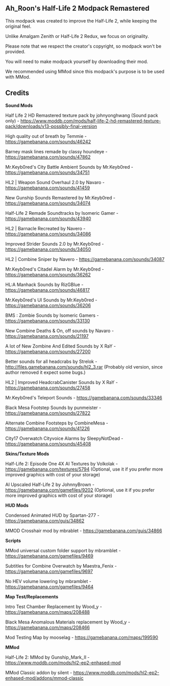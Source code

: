## Ah_Roon's Half-Life 2 Modpack Remastered ##
This modpack was created to improve the Half-Life 2, while keeping the original feel.

Unlike Amalgam Zenith or Half-Life 2 Redux, we focus on originality.

Please note that we respect the creator's copyright, so modpack won't be provided.

You will need to make modpack yourself by downloading their mod.

We recommended using MMod since this modpack's purpose is to be used with MMod.

## Credits ##
**Sound Mods**

Half Life 2 HD Remastered texture pack by johnyonghwang (Sound pack only) - https://www.moddb.com/mods/half-life-2-hd-remastered-texture-pack/downloads/v13-possibly-final-version

High quality out of breath by Temmie - https://gamebanana.com/sounds/46242

Barney mask lines remade by classy houndeye - https://gamebanana.com/sounds/47862

Mr.Keyb0red's City Battle Ambient Sounds by Mr.Keyb0red - https://gamebanana.com/sounds/34751

HL2 | Weapon Sound Overhaul 2.0 by Navaro - https://gamebanana.com/sounds/41459

New Gunship Sounds Remastered by Mr.Keyb0red - https://gamebanana.com/sounds/34074

Half-Life 2 Remade Soundtracks by Isomeric Gamer - https://gamebanana.com/sounds/43940

HL2 | Barnacle Recreated by Navero - https://gamebanana.com/sounds/34086

Improved Strider Sounds 2.0 by Mr.Keyb0red - https://gamebanana.com/sounds/34050

HL2 | Combine Sniper by Navero - https://gamebanana.com/sounds/34087

Mr.Keyb0red's Citadel Alarm by Mr.Keyb0red - https://gamebanana.com/sounds/36262

HL:A Manhack Sounds by RizGBlue - https://gamebanana.com/sounds/46817

Mr.Keyb0red's UI Sounds by Mr.Keyb0red - https://gamebanana.com/sounds/36206

BMS : Zombie Sounds by Isomeric Gamers - https://gamebanana.com/sounds/33130

New Combine Deaths & On, off sounds by Navaro - https://gamebanana.com/sounds/21197

A lot of New Zombine And Edited Sounds by X RaY - https://gamebanana.com/sounds/27200

Better sounds for all headcrabs by Strelok - http://files.gamebanana.com/sounds/hl2_3.rar (Probably old version, since author removed it expect some bugs.)

HL2 | Improved HeadcrabCanister Sounds by X RaY - https://gamebanana.com/sounds/27458

Mr.Keyb0red's Teleport Sounds - https://gamebanana.com/sounds/33346

Black Mesa Footstep Sounds by punmeister - https://gamebanana.com/sounds/27822

Alternate Combine Footsteps by CombineMesa - https://gamebanana.com/sounds/41226

City17 Overwatch Cityvoice Alarms by SleepyNotDead - https://gamebanana.com/sounds/45408

**Skins/Texture Mods**

Half-Life 2: Episode One 4X AI Textures by Volkolak - https://gamebanana.com/textures/5794 (Optional, use it if you prefer more improved graphics with cost of your storage)

AI Upscaled Half-Life 2 by JohnnyBrown - https://gamebanana.com/gamefiles/9202 (Optional, use it if you prefer more improved graphics with cost of your storage)

**HUD Mods**

Condensed Animated HUD by Spartan-277 - https://gamebanana.com/guis/34862

MMOD Crosshair mod by mbrablet - https://gamebanana.com/guis/34866


**Scripts**

MMod universal custom folder support by mbramblet - https://gamebanana.com/gamefiles/9469

Subtitles for Combine Overwatch by Maestra_Fenix - https://gamebanana.com/gamefiles/9697

No HEV volume lowering by mbramblet - https://gamebanana.com/gamefiles/9464


**Map Test/Replacements**

Intro Test Chamber Replacement by Wood_y - https://gamebanana.com/maps/208488

Black Mesa Anomalous Materials replacement by Wood_y - https://gamebanana.com/maps/208466

Mod Testing Map by mooselag - https://gamebanana.com/maps/199590


**MMod**

Half-Life 2: MMod by Gunship_Mark_II - https://www.moddb.com/mods/hl2-ep2-enhased-mod

MMod Classic addon by silent - https://www.moddb.com/mods/hl2-ep2-enhased-mod/addons/mmod-classic
